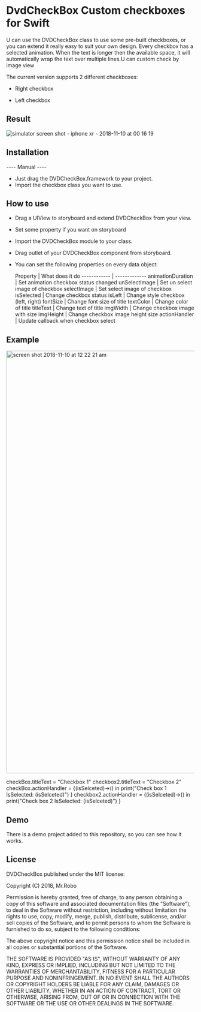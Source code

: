 # DvdCheckBox Custom checkboxes for Swift

U can use the DVDCheckBox class to use some pre-built checkboxes, or you can extend it really easy to suit your own design. Every checkbox has a selected animation. When the text is longer then the available space, it will automatically wrap the text over multiple lines.U can custom check by image view

The current version supports 2 different checkboxes:

  - Right checkbox

  - Left checkbox

## Result
![simulator screen shot - iphone xr - 2018-11-10 at 00 16 19](https://user-images.githubusercontent.com/15991780/48277904-9a449c00-e47e-11e8-9c15-d0fb9f6d3a7a.png)

## Installation
---- Manual ----
- Just drag the DVDCheckBox.framework to your project.
- Import the checkbox class you want to use.

## How to use 
- Drag a UIView to storyboard and extend DVDCheckBox from your view.
- Set some property if you want on storyboard
- Import the DVDCheckBox module to your class.
- Drag outlet of your DVDCheckBox component from storyboard.
- You can set the following properties on every data object:

  Property | What does it do
------------ | -------------
animationDuration | Set animation checkbox status changed
unSelectImage | Set un select image of checkbox
selectImage | Set select image of checkbox
isSelected | Change checkbox status
isLeft | Change style checkbox (left, right)
fontSize | Change font size of title 
textColor | Change color of title 
titleText | Change text of title 
imgWidth | Change checkbox image with size 
imgHeight | Change checkbox image height size 
actionHandler | Update callback when checkbox select 

## Example
<img width="1127" alt="screen shot 2018-11-10 at 12 22 21 am" src="https://user-images.githubusercontent.com/15991780/48277938-b6e0d400-e47e-11e8-995a-81006385b59d.png">
  
  checkBox.titleText = "Checkbox 1"
  checkbox2.titleText = "Checkbox 2"
  checkBox.actionHandler = {(isSelceted)->() in
      print("Check box 1 IsSelected: \(isSelceted)")
  }
  checkbox2.actionHandler = {(isSelceted)->() in
      print("Check box 2 IsSelected: \(isSelceted)")
  }

## Demo
There is a demo project added to this repository, so you can see how it works.

## License
DVDCheckBox published under the MIT license:

Copyright (C) 2018, Mr.Robo

Permission is hereby granted, free of charge, to any person obtaining a copy of this software and associated documentation files (the "Software"), to deal in the Software without restriction, including without limitation the rights to use, copy, modify, merge, publish, distribute, sublicense, and/or sell copies of the Software, and to permit persons to whom the Software is furnished to do so, subject to the following conditions:

The above copyright notice and this permission notice shall be included in all copies or substantial portions of the Software.

THE SOFTWARE IS PROVIDED "AS IS", WITHOUT WARRANTY OF ANY KIND, EXPRESS OR IMPLIED, INCLUDING BUT NOT LIMITED TO THE WARRANTIES OF MERCHANTABILITY, FITNESS FOR A PARTICULAR PURPOSE AND NONINFRINGEMENT. IN NO EVENT SHALL THE AUTHORS OR COPYRIGHT HOLDERS BE LIABLE FOR ANY CLAIM, DAMAGES OR OTHER LIABILITY, WHETHER IN AN ACTION OF CONTRACT, TORT OR OTHERWISE, ARISING FROM, OUT OF OR IN CONNECTION WITH THE SOFTWARE OR THE USE OR OTHER DEALINGS IN THE SOFTWARE.
  








